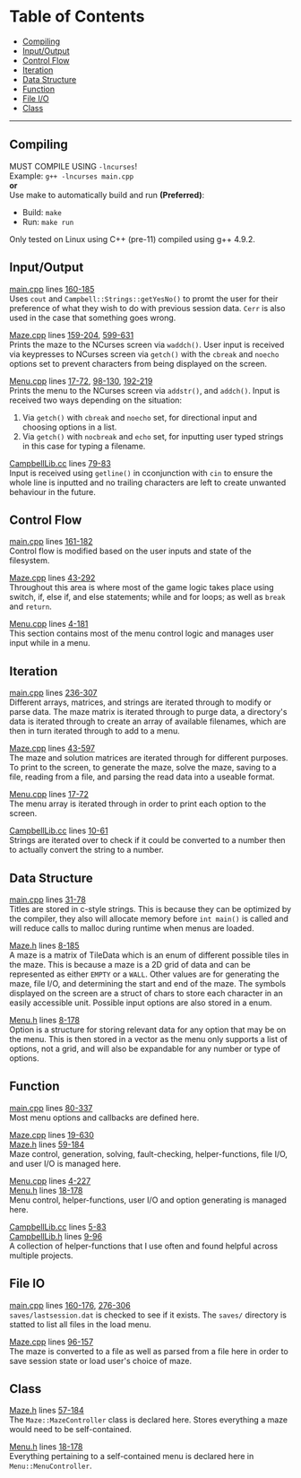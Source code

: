 # Table of Contents
- [Compiling](#compiling)
- [Input/Output](#inputoutput)
- [Control Flow](#control-flow)
- [Iteration](#iteration)
- [Data Structure](#data-structure)
- [Function](#function)
- [File I/O](#file-io)
- [Class](#class)

---

## Compiling
MUST COMPILE USING `-lncurses`!  
Example: `g++ -lncurses main.cpp`  
**or**  
Use make to automatically build and run **(Preferred)**:  
- Build: `make`  
- Run: `make run`

Only tested on Linux using C++ (pre-11) compiled using g++ 4.9.2.

## Input/Output
[main.cpp](/main.cpp) lines [160-185](/main.cpp#L160-L185)  
Uses `cout` and `Campbell::Strings::getYesNo()` to promt the user for their preference of what they wish to do with previous session data. `Cerr` is also used in the case that something goes wrong.

[Maze.cpp](/Maze.cpp) lines [159-204](/Maze.cpp#L159-L204), [599-631](/Maze.cpp#L599-L631)  
Prints the maze to the NCurses screen via `waddch()`. User input is received via keypresses to NCurses screen via `getch()` with the `cbreak` and `noecho` options set to prevent characters from being displayed on the screen.

[Menu.cpp](/Menu.cpp) lines [17-72](/Menu.cpp#L17-L72), [98-130](/Menu.cpp#L98-L130), [192-219](/Menu.cpp#L98-L130)  
Prints the menu to the NCurses screen via `addstr()`, and `addch()`. Input is received two ways depending on the situation:
  1) Via `getch()` with `cbreak` and `noecho` set, for directional input and choosing options in a list.
  2) Via `getch()` with `nocbreak` and `echo` set, for inputting user typed strings in this case for typing a filename.

[CampbellLib.cc](/CampbellLib/CampbellLib.cc) lines [79-83](/CampbellLib/CampbellLib.cc#L79-L83)  
Input is received using `getline()` in cconjunction with `cin` to ensure the whole line is inputted and no trailing characters are left to create unwanted behaviour in the future.

## Control Flow
[main.cpp](/main.cpp) lines [161-182](/main.cpp#L161-L182)  
Control flow is modified based on the user inputs and state of the filesystem.

[Maze.cpp](/Maze.cpp) lines [43-292](/Maze.cpp#L43-L292)  
Throughout this area is where most of the game logic takes place using switch, if, else if, and else statements; while and for loops; as well as `break` and `return`.

[Menu.cpp](/Menu.cpp) lines [4-181](/Menu.cpp#L4-L181)  
This section contains most of the menu control logic and manages user input while in a menu.

## Iteration
[main.cpp](/main.cpp) lines [236-307](/main.cpp#L263-L307)  
Different arrays, matrices, and strings are iterated through to modify or parse data. The maze matrix is iterated through to purge data, a directory's data is iterated through to create an array of available filenames, which are then in turn iterated through to add to a menu.

[Maze.cpp](/Maze.cpp) lines [43-597](/Maze.cpp#L43-L597)  
The maze and solution matrices are iterated through for different purposes. To print to the screen, to generate the maze, solve the maze, saving to a file, reading from a file, and parsing the read data into a useable format.

[Menu.cpp](/Menu.cpp) lines [17-72](/Menu.cpp#L17-L72)  
The menu array is iterated through in order to print each option to the screen.

[CampbellLib.cc](/CampbellLib/CampbellLib.cc) lines [10-61](/CampbellLib/CampbellLib.cc#L10-L61)  
Strings are iterated over to check if it could be converted to a number then to actually convert the string to a number.

## Data Structure
[main.cpp](/main.cpp) lines [31-78](/main.cpp#L31-L78)  
Titles are stored in c-style strings. This is because they can be optimized by the compiler, they also will allocate memory before `int main()` is called and will reduce calls to malloc during runtime when menus are loaded.

[Maze.h](/Maze.h) lines [8-185](/Maze.h#L8-L185)  
A maze is a matrix of TileData which is an enum of different possible tiles in the maze. This is because a maze is a 2D grid of data and can be represented as either `EMPTY` or a `WALL`. Other values are for generating the maze, file I/O, and determining the start and end of the maze. The symbols displayed on the screen are a struct of chars to store each character in an easily accessible unit. Possible input options are also stored in a enum.

[Menu.h](/Menu.h) lines [8-178](/Menu.h#L8-L178)  
Option is a structure for storing relevant data for any option that may be on the menu. This is then stored in a vector as the menu only supports a list of options, not a grid, and will also be expandable for any number or type of options.

## Function
[main.cpp](/main.cpp) lines [80-337](/main.cpp#L80-L337)  
Most menu options and callbacks are defined here.

[Maze.cpp](/Maze.cpp) lines [19-630](/Maze.cpp#L19-L630)  
[Maze.h](/Maze.h) lines [59-184](/Maze.h#L59-L184)  
Maze control, generation, solving, fault-checking, helper-functions, file I/O, and user I/O is managed here.

[Menu.cpp](/Menu.cpp) lines [4-227](/Menu.cpp#L4-L227)  
[Menu.h](/Menu.h) lines [18-178](/Menu.h#L18-L178)  
Menu control, helper-functions, user I/O and option generating is managed here.

[CampbellLib.cc](/CampbellLib/CampbellLib.cc) lines [5-83](/CampbellLib/CampbellLib.cc#L5-L83)  
[CampbellLib.h](/CampbellLib/CampbellLib.h) lines [9-96](/CampbellLib/CampbellLib.h#L9-L96)  
A collection of helper-functions that I use often and found helpful across multiple projects.

## File IO
[main.cpp](/main.cpp) lines [160-176](/main.cpp#L160-L176), [276-306](/main.cpp#L276-L306)  
`saves/lastsession.dat` is checked to see if it exists. The `saves/` directory is statted to list all files in the load menu.

[Maze.cpp](/Maze.cpp) lines [96-157](/Maze.cpp#L96-L157)  
The maze is converted to a file as well as parsed from a file here in order to save session state or load user's choice of maze.

## Class
[Maze.h](/Maze.h) lines [57-184](/Maze.h#L57-L184)  
The `Maze::MazeController` class is declared here. Stores everything a maze would need to be self-contained.

[Menu.h](/Menu.h) lines [18-178](/Menu.h#L18-L178)  
Everything pertaining to a self-contained menu is declared here in `Menu::MenuController`.

